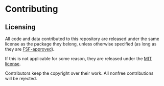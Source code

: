 # Contributing

## Licensing

All code and data contributed to this repository are released 
under the same license as the package they belong, 
unless otherwise specified 
(as long as they are [FSF-approved](https://www.gnu.org/licenses/license-list.html)).

If this is not applicable for some reason, they are released under the 
[MIT license](https://opensource.org/licenses/MIT).

Contributors keep the copyright over their work. All nonfree contributions will be rejected.
